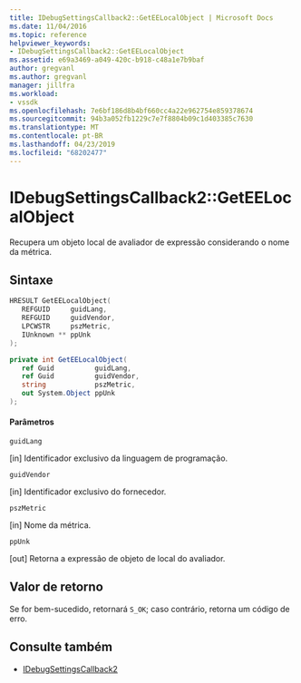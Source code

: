 ```yaml
---
title: IDebugSettingsCallback2::GetEELocalObject | Microsoft Docs
ms.date: 11/04/2016
ms.topic: reference
helpviewer_keywords:
- IDebugSettingsCallback2::GetEELocalObject
ms.assetid: e69a3469-a049-420c-b918-c48a1e7b9baf
author: gregvanl
ms.author: gregvanl
manager: jillfra
ms.workload:
- vssdk
ms.openlocfilehash: 7e6bf186d8b4bf660cc4a22e962754e859378674
ms.sourcegitcommit: 94b3a052fb1229c7e7f8804b09c1d403385c7630
ms.translationtype: MT
ms.contentlocale: pt-BR
ms.lasthandoff: 04/23/2019
ms.locfileid: "68202477"
---
```

# <a name="idebugsettingscallback2geteelocalobject"></a>IDebugSettingsCallback2::GetEELocalObject
Recupera um objeto local de avaliador de expressão considerando o nome da métrica.

## <a name="syntax"></a>Sintaxe

```cpp
HRESULT GetEELocalObject(
   REFGUID     guidLang,
   REFGUID     guidVendor,
   LPCWSTR     pszMetric,
   IUnknown ** ppUnk
);
```

```csharp
private int GetEELocalObject(
   ref Guid          guidLang,
   ref Guid          guidVendor,
   string            pszMetric,
   out System.Object ppUnk
);
```

#### <a name="parameters"></a>Parâmetros
 `guidLang`

 [in] Identificador exclusivo da linguagem de programação.

 `guidVendor`

 [in] Identificador exclusivo do fornecedor.

 `pszMetric`

 [in] Nome da métrica.

 `ppUnk`

 [out] Retorna a expressão de objeto de local do avaliador.

## <a name="return-value"></a>Valor de retorno
 Se for bem-sucedido, retornará `S_OK`; caso contrário, retorna um código de erro.

## <a name="see-also"></a>Consulte também
- [IDebugSettingsCallback2](../../../extensibility/debugger/reference/idebugsettingscallback2.md)